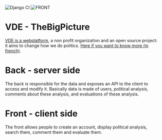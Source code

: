 ![Django CI](https://github.com/Diplow/TheBigPicture/workflows/Django%20CI/badge.svg?branch=master) ![FRONT](https://github.com/Diplow/TheBigPicture/workflows/Node.js%20CI/badge.svg?branch=master)

# VDE - TheBigPicture
[VDE is a webplatform](https://vuedensemble.org), a non profit organization and an open source project: it aims to change how we do politics. [Here if you want to know more (in french)](https://vuedensemble.org/subject/26/bigPicture/26).

# Back - server side
The back is responsible for the data and exposes an API to the client to access and modify it. Basically data is made of users, political analysis, comments about these analysis, and evaluations of these analysis.

# Front - client side 
The front allows people to create an account, display political analysis, search them, comment them and evaluate them.

